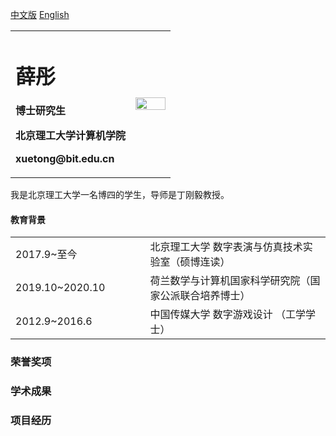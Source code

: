 <a href="/index-en.md">中文版</a> [English](index-en.md)

<table border="0">
  <tr>
    <td width="75%">
      <h1>薛彤</h1>
      <p><b>博士研究生</b></p>
      <p><b>北京理工大学计算机学院</b></p>
      <p><b>xuetong@bit.edu.cn</b></p>
    </td>
    <td width="25%">
      <img src="https://user-images.githubusercontent.com/57761094/139632689-298b892e-2684-4b25-91ab-fa626c7d194b.jpg" width="100%">   
    </td>
  </tr>
</table>



我是北京理工大学一名博四的学生，导师是丁刚毅教授。

#### 教育背景
<table width="100%" class="style_en_1">
        <tbody>
        <tr>  <td width="140">2017.9~至今</td> <td width="40"></td>
            <td>北京理工大学 数字表演与仿真技术实验室（硕博连读）</td>
        </tr>
        <tr>  <td width="140">2019.10~2020.10 </td> <td width="40"></td>
            <td>荷兰数学与计算机国家科学研究院（国家公派联合培养博士）</td>
        </tr> 
        <tr>  <td width="140">2012.9~2016.6  </td> <td width="40"></td>
            <td>中国传媒大学 数字游戏设计 （工学学士）</td>
        </tr>
      </tbody>
</table>

### 荣誉奖项

### 学术成果

### 项目经历
